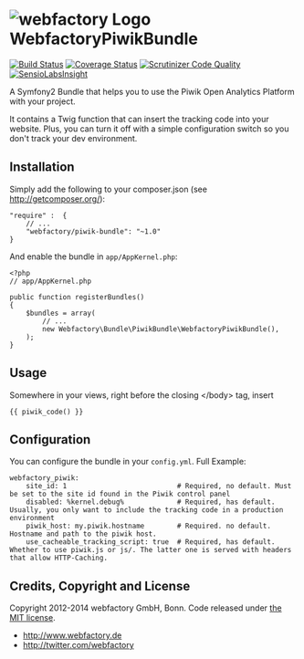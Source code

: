 ![webfactory Logo](http://www.webfactory.de/bundles/webfactorytwiglayout/img/logo.png) WebfactoryPiwikBundle
============

[![Build Status](https://travis-ci.org/webfactory/piwik-bundle.svg?branch=master)](https://travis-ci.org/webfactory/piwik-bundle)
[![Coverage Status](https://coveralls.io/repos/webfactory/piwik-bundle/badge.png?branch=master)](https://coveralls.io/r/webfactory/piwik-bundle?branch=master)
[![Scrutinizer Code Quality](https://scrutinizer-ci.com/g/webfactory/piwik-bundle/badges/quality-score.png?b=master)](https://scrutinizer-ci.com/g/webfactory/piwik-bundle/?branch=master)
[![SensioLabsInsight](https://insight.sensiolabs.com/projects/b6cd0ffd-e116-43c0-ba58-fbb70371bd6b/mini.png)](https://insight.sensiolabs.com/projects/b6cd0ffd-e116-43c0-ba58-fbb70371bd6b)

A Symfony2 Bundle that helps you to use the Piwik Open Analytics Platform with your project.

It contains a Twig function that can insert the tracking code into your website. Plus, you can turn it off with a simple configuration switch so you don't track your dev environment.


Installation
------------
Simply add the following to your composer.json (see http://getcomposer.org/):

    "require" :  {
        // ...
        "webfactory/piwik-bundle": "~1.0"
    }

And enable the bundle in `app/AppKernel.php`:

    <?php
    // app/AppKernel.php
    
    public function registerBundles()
    {
        $bundles = array(
            // ...
            new Webfactory\Bundle\PiwikBundle\WebfactoryPiwikBundle(),
        );
    }


Usage
-----
Somewhere in your views, right before the closing &lt;/body&gt; tag, insert 

	{{ piwik_code() }}


Configuration
-------------
You can configure the bundle in your `config.yml`. Full Example:

	webfactory_piwik:
	    site_id: 1                           # Required, no default. Must be set to the site id found in the Piwik control panel
	    disabled: %kernel.debug%             # Required, has default. Usually, you only want to include the tracking code in a production environment
	    piwik_host: my.piwik.hostname        # Required. no default. Hostname and path to the piwik host.
	    use_cacheable_tracking_script: true  # Required, has default. Whether to use piwik.js or js/. The latter one is served with headers that allow HTTP-Caching.



Credits, Copyright and License
------------------------------
Copyright 2012-2014 webfactory GmbH, Bonn. Code released under [the MIT license](LICENSE).

- <http://www.webfactory.de>
- <http://twitter.com/webfactory>
